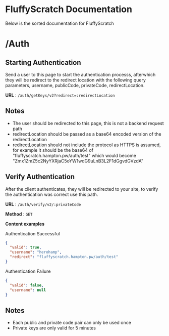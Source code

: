 # FluffyScratch Documentation

Below is the sorted documentation for FluffyScratch

# /Auth

## Starting Authentication

Send a user to this page to start the authentication processs, afterwhich they will be redirect to the redirect location with the following query parameters, username, publicCode, privateCode, redirectLocation.

**URL** : `/auth/getKeys/v2?redirect=:redirectLocation`

## Notes

-   The user should be redirected to this page, this is not a backend request path
-   redirectLocation should be passed as a base64 encoded version of the redirectLocation
-   redirectLocation should not include the protocol as HTTPS is assumed, for example it should be the base64 of "fluffyscratch.hampton.pw/auth/test" which would become "Zmx1ZmZ5c2NyYXRjaC5oYW1wdG9uLnB3L2F1dGgvdGVzdA"

## Verify Authentication

After the client authenticates, they will be redirected to your site, to verify the authentication was correct use this path.

**URL** : `/auth/verify/v2/:privateCode`

**Method** : `GET`

**Content examples**

Authentication Successful

```json
{
  "valid": true,
  "username": "herohamp",
  "redirect": "fluffyscratch.hampton.pw/auth/test"
}
```

Authentication Failure

```json
{
  "valid": false,
  "username": null
}
```

## Notes

-   Each public and private code pair can only be used once
-   Private keys are only valid for 5 minutes 
